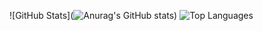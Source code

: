 ![GitHub Stats](![Anurag's GitHub stats](https://github-readme-stats.vercel.app/api?username=wafflelover404&theme=dark&show_icons=true))
![Top Languages](https://github-readme-stats.vercel.app/api/top-langs/?username=wafflelover404&show_icons=true&theme=transparent&layout=compact)
